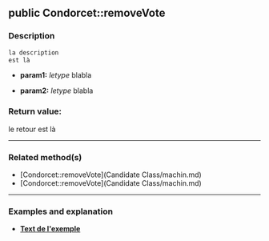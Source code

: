 ## public Condorcet::removeVote

### Description    

```php
la description
est là
```

- **param1:** *letype* blabla

- **param2:** *letype* blabla



### Return value:   

le retour
est là


---------------------------------------

### Related method(s)      

* [Condorcet::removeVote](Candidate Class/machin.md)    
* [Condorcet::removeVote](Candidate Class/machin.md)    

---------------------------------------

### Examples and explanation

* **[Text de l'exemple](link)**    
